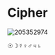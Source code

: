 # Cipher
![205352974](https://github.com/user-attachments/assets/9729de40-7244-4c07-b3ba-aff2c0ae24e1)


☉☽☿♀♂♃♄
